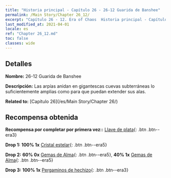 ```yaml
---
title: "Historia principal - Capítulo 26 - 26-12 Guarida de Banshee"
permalink: /Main Story/Chapter 26_12/
excerpt: "Capítulo 26 - 12. Era of Chaos  Historia principal - Capítulo 26_12. 26-12 Guarida de Banshee"
last_modified_at: 2021-04-01
locale: es
ref: "Chapter 26_12.md"
toc: false
classes: wide
---
```


## Detalles

 **Nombre:** 26-12 Guarida de Banshee

 **Descripción:** Las arpías anidan en gigantescas cuevas subterráneas lo suficientemente amplias como para que puedan extender sus alas.

 **Related to:** [Capítulo 26](/es/Main Story/Chapter 26/)

## Recompensa obtenida

 **Recompensa por completar por primera vez::** [Llave de plata](/es/Items/con_693/){: .btn .btn--era3}

 **Drop 1:** **100% 1x** [Cristal estelar](/es/Items/mat_94/){: .btn .btn--era5}

 **Drop 2:** **60% 0x** [Gemas de Alma](/es/Items/mat_86/){: .btn .btn--era5}, **40% 1x** [Gemas de Alma](/es/Items/mat_86/){: .btn .btn--era5}

 **Drop 3:** **100% 1x** [Pergaminos de hechizo](/es/Items/con_694/){: .btn .btn--era3}


